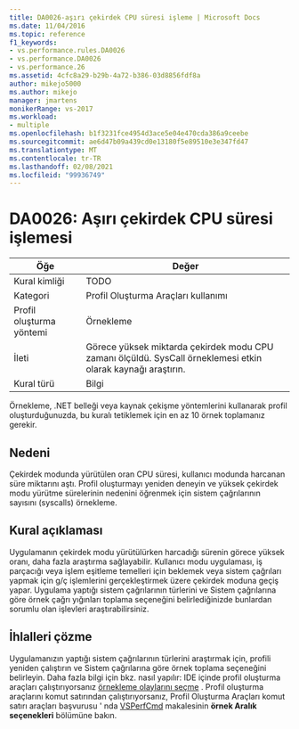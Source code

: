 ```yaml
---
title: DA0026-aşırı çekirdek CPU süresi işleme | Microsoft Docs
ms.date: 11/04/2016
ms.topic: reference
f1_keywords:
- vs.performance.rules.DA0026
- vs.performance.DA0026
- vs.performance.26
ms.assetid: 4cfc8a29-b29b-4a72-b386-03d8856fdf8a
author: mikejo5000
ms.author: mikejo
manager: jmartens
monikerRange: vs-2017
ms.workload:
- multiple
ms.openlocfilehash: b1f3231fce4954d3ace5e04e470cda386a9ceebe
ms.sourcegitcommit: ae6d47b09a439cd0e13180f5e89510e3e347fd47
ms.translationtype: MT
ms.contentlocale: tr-TR
ms.lasthandoff: 02/08/2021
ms.locfileid: "99936749"
---
```

# <a name="da0026-excessive-kernel-cpu-time-processing"></a>DA0026: Aşırı çekirdek CPU süresi işlemesi

|Öğe|Değer|
|-|-|
|Kural kimliği|TODO|
|Kategori|Profil Oluşturma Araçları kullanımı|
|Profil oluşturma yöntemi|Örnekleme|
|İleti|Görece yüksek miktarda çekirdek modu CPU zamanı ölçüldü. SysCall örneklemesi etkin olarak kaynağı araştırın.|
|Kural türü|Bilgi|

 Örnekleme, .NET belleği veya kaynak çekişme yöntemlerini kullanarak profil oluşturduğunuzda, bu kuralı tetiklemek için en az 10 örnek toplamanız gerekir.

## <a name="cause"></a>Nedeni
 Çekirdek modunda yürütülen oran CPU süresi, kullanıcı modunda harcanan süre miktarını aştı. Profil oluşturmayı yeniden deneyin ve yüksek çekirdek modu yürütme sürelerinin nedenini öğrenmek için sistem çağrılarının sayısını (syscalls) örnekleme.

## <a name="rule-description"></a>Kural açıklaması
 Uygulamanın çekirdek modu yürütülürken harcadığı sürenin görece yüksek oranı, daha fazla araştırma sağlayabilir. Kullanıcı modu uygulaması, iş parçacığı veya işlem eşitleme temelleri için beklemek veya sistem çağrıları yapmak için g/ç işlemlerini gerçekleştirmek üzere çekirdek moduna geçiş yapar. Uygulama yaptığı sistem çağrılarının türlerini ve Sistem çağrılarına göre örnek çağrı yığınları toplama seçeneğini belirlediğinizde bunlardan sorumlu olan işlevleri araştırabilirsiniz.

## <a name="how-to-fix-violations"></a>İhlalleri çözme
 Uygulamanızın yaptığı sistem çağrılarının türlerini araştırmak için, profili yeniden çalıştırın ve Sistem çağrılarına göre örnek toplama seçeneğini belirleyin. Daha fazla bilgi için bkz. nasıl yapılır: IDE içinde profil oluşturma araçları çalıştırıyorsanız [örnekleme olaylarını seçme](../profiling/how-to-choose-sampling-events.md) . Profil oluşturma araçlarını komut satırından çalıştırıyorsanız, Profil Oluşturma Araçları komut satırı araçları başvurusu ' nda [VSPerfCmd](../profiling/vsperfcmd.md) makalesinin **örnek Aralık seçenekleri** bölümüne bakın.
